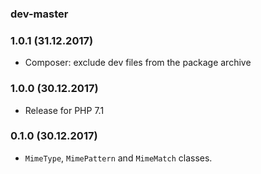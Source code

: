 ### dev-master

### 1.0.1 (31.12.2017)

* Composer: exclude dev files from the package archive

### 1.0.0 (30.12.2017)

* Release for PHP 7.1

### 0.1.0 (30.12.2017)

* `MimeType`, `MimePattern` and `MimeMatch` classes.
